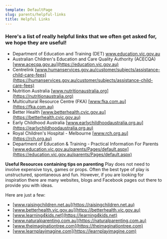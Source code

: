 ```yaml
---
template: DefaultPage
slug: parents/helpful-links
title: Helpful Links
---
```

### Here's a list of really helpful links that we often get asked for, we hope they are useful!

* Department of Education and Training (DET)
  www.education.vic.gov.au
* Australian Children's Education and Care Quality Authority (ACECQA)
  [www.acecqa.gov.au](https://education.vic.gov.au)
* Centrelink
  [www.humanservices.gov.au/customer/subjects/assistance-child-care-fees](https://humanservices.gov.au/customer/subjects/assistance-child-care-fees)
* Nutrition Australia
  [www.nutritionaustralia.org](https://nutritionaustralia.org)
* Multicultural Resource Centre (FKA)
  [www.fka.com.au](https://fka.com.au)
* Better Health
  [www.betterhealth.cvic.gov.au](https://betterhealth.cvic.gov.au)
* Early Childhood Australia
  [www.earlychildhoodaustralia.org.au](https://earlychildhoodaustralia.org.au)
* Royal Children's Hospital - Melbourne
  [www.rch.org.au](https://rch.org.au)
* Department of Education & Training - Practical Information For Parents
  [www.education.vic.gov.au/parents/Pages/default.aspx](https://education.vic.gov.au/parents/Pages/default.aspx)

**Useful Resources containing tips on parenting**
Play does not need to involve expensive toys, games or props. Often the best type of play is unstructured, spontaneous and fun. However, if you are looking for inspiration there are many websites, blogs and Facebook pages out there to provide you with ideas.

Here are just a few:

* [www.raisingchildren.net.au](https://raisingchildren.net.au)
* [www.betterhealth.vic.gov.au](https://betterhealth.vic.gov.au)
* [www.learning4kids.net](https://learning4kids.net)
* [www.naturalparenting.com.au](https://naturalparenting.com.au)
* [www.theimaginationtree.com](https://theimaginationtree.com)
* [www.learnplayimagine.com](https://learnplayimagine.com)
